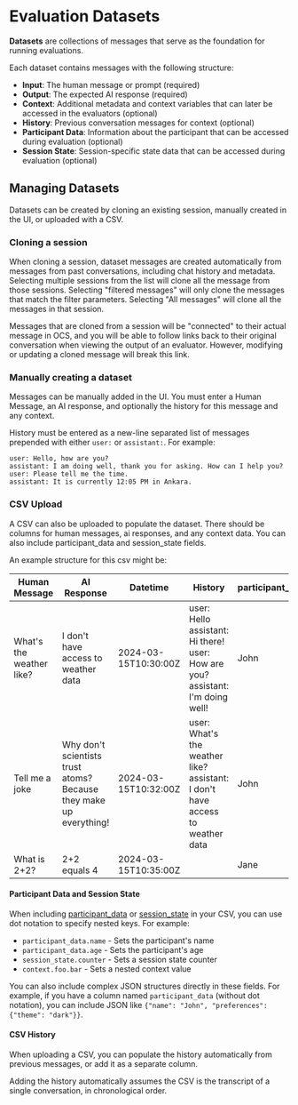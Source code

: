 # Evaluation Datasets

**Datasets** are collections of messages that serve as the foundation for running evaluations.

Each dataset contains messages with the following structure:

- **Input**: The human message or prompt (required)
- **Output**: The expected AI response (required)
- **Context**: Additional metadata and context variables that can later be accessed in the evaluators (optional)
- **History**: Previous conversation messages for context (optional)
- **Participant Data**: Information about the participant that can be accessed during evaluation (optional)
- **Session State**: Session-specific state data that can be accessed during evaluation (optional)

## Managing Datasets

Datasets can be created by cloning an existing session, manually created in the UI, or uploaded with a CSV.

### Cloning a session

When cloning a session, dataset messages are created automatically from messages from past conversations, including chat history and metadata. Selecting multiple sessions from the list will clone all the message from those sessions. Selecting "filtered messages" will only clone the messages that match the filter parameters. Selecting "All messages" will clone all the messages in that session.

Messages that are cloned from a session will be "connected" to their actual message in OCS, and you will be able to follow links back to their original conversation when viewing the output of an evaluator. However, modifying or updating a cloned message will break this link.

### Manually creating a dataset

Messages can be manually added in the UI. You must enter a Human Message, an AI response, and optionally the history for this message and any context.

History must be entered as a new-line separated list of messages prepended with either `user:` or `assistant:`. For example:


```
user: Hello, how are you?
assistant: I am doing well, thank you for asking. How can I help you?
user: Please tell me the time.
assistant: It is currently 12:05 PM in Ankara.
```

### CSV Upload

A CSV can also be uploaded to populate the dataset. There should be columns for human messages, ai responses, and any context data. You can also include participant_data and session_state fields.

An example structure for this csv might be:

| Human Message | AI Response | Datetime | History | participant_data.name | session_state.count |
|---------------|-------------|----------|---------|------------------------|---------------------|
| What's the weather like? | I don't have access to weather data | 2024-03-15T10:30:00Z | user: Hello<br/>assistant: Hi there!<br/>user: How are you?<br/>assistant: I'm doing well! | John | 1 |
| Tell me a joke | Why don't scientists trust atoms? Because they make up everything! | 2024-03-15T10:32:00Z | user: What's the weather like?<br/>assistant: I don't have access to weather data | John | 2 |
| What is 2+2? | 2+2 equals 4 | 2024-03-15T10:35:00Z | | Jane | 1 |

#### Participant Data and Session State

When including [participant_data](../participant_data.md) or [session_state](../pipelines/nodes.md#session-state) in your CSV, you can use dot notation to specify nested keys. For example:

- `participant_data.name` - Sets the participant's name
- `participant_data.age` - Sets the participant's age
- `session_state.counter` - Sets a session state counter
- `context.foo.bar` - Sets a nested context value

You can also include complex JSON structures directly in these fields. For example, if you have a column named `participant_data` (without dot notation), you can include JSON like `{"name": "John", "preferences": {"theme": "dark"}}`.

#### CSV History

When uploading a CSV, you can populate the history automatically from previous messages, or add it as a separate column.

Adding the history automatically assumes the CSV is the transcript of a single conversation, in chronological order.
